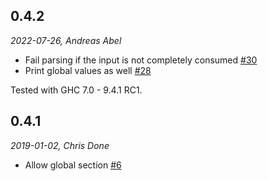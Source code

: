 ## 0.4.2

_2022-07-26, Andreas Abel_

- Fail parsing if the input is not completely consumed [#30](https://github.com/chrisdone/ini/pull/30)
- Print global values as well [#28](https://github.com/chrisdone/ini/pull/28)

Tested with GHC 7.0 - 9.4.1 RC1.

## 0.4.1

_2019-01-02, Chris Done_

- Allow global section [#6](https://github.com/chrisdone/ini/issues/6)
